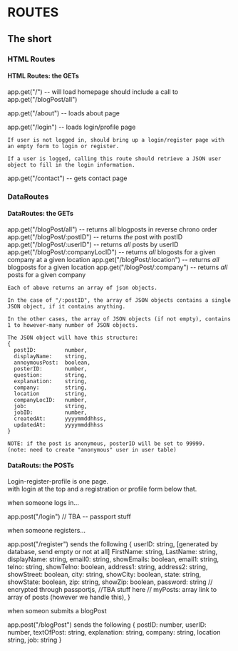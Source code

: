 # ROUTES

## The short

### HTML Routes
#### HTML Routes: the GETs
  app.get("/") -- will load homepage
    should include a call to app.get("/blogPost/all")

  app.get("/about") -- loads about page

  app.get("/login") -- loads login/profile page

    If user is not logged in, should bring up a login/register page with an empty form to login or register.

    If a user is logged, calling this route should retrieve a JSON user object to fill in the login information.  

  app.get("/contact") -- gets contact page

### DataRoutes

#### DataRoutes: the GETs

app.get("/blogPost/all") -- returns all blogposts in reverse chrono order
app.get("/blogPost/:postID") -- returns *the* post with postID 
app.get("/blogPost/:userID") -- returns *all* posts by userID
app.get("/blogPost/:companyLocID") -- returns *all* blogosts for a given company at a given location
app.get("/blogPost/:location") -- returns *all* blogposts for a given location
app.get("/blogPost/:company") -- returns *all* posts for a given company 

    Each of above returns an array of json objects. 

    In the case of "/:postID", the array of JSON objects contains a single JSON object, if it contains anything.  

    In the other cases, the array of JSON objects (if not empty), contains 1 to however-many number of JSON objects.  

    The JSON object will have this structure:
    {
      postID:         number,
      displayName:    string,
      annoymousPost:  boolean,
      posterID:       number,
      question:       string,
      explanation:    string,
      company:        string,
      location        string,
      companyLocID:   number,
      job:            string,
      jobID:          number,
      createdAt:      yyyymmddhhss,
      updatedAt:      yyyymmddhhss
    }

    NOTE: if the post is anonymous, posterID will be set to 99999.
    (note: need to create "anonymous" user in user table)


#### DataRouts: the POSTs

Login-register-profile is one page.  
with login at the top and a registration or profile form below that.

when someone logs in...

  app.post("/login")
    // TBA -- passport stuff

when someone registers...

  app.post("/register") 
  sends the following
  {
    userID:      string, [generated by database, send empty or not at
                          all]
    FirstName:   string,
    LastName:    string,
    displayName: string,
    email0:      string, 
    showEmails:  boolean,
    email1:      string,
    telno:       string,
    showTelno:   boolean,
    address1:    string,
    address2:    string,
    showStreet:  boolean,
    city:        string,
    showCity:    boolean,
    state:       string,
    showState:   boolean,
    zip:         string,
    showZip:     boolean,
    password:    string // encrypted through passportjs, //TBA stuff here
    // myPosts:     array link to array of posts (however we handle this),
  }

when someon submits a blogPost

  app.post("/blogPost") 
  sends the following
    {
      postID:      number,
      userID:      number,
      textOfPost:  string,
      explanation:  string,
      company:     string,
      location     string,
      job:         string
    }
